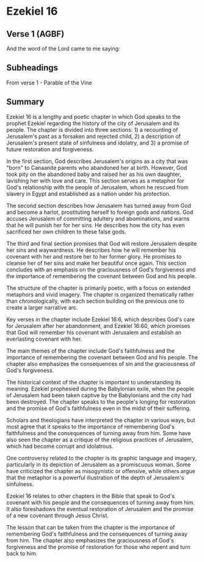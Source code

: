 # Ezekiel 16

## Verse 1 (AGBF)

And the word of the Lord came to me saying:

## Subheadings

From verse 1 - Parable of the Vine

## Summary

Ezekiel 16 is a lengthy and poetic chapter in which God speaks to the prophet Ezekiel regarding the history of the city of Jerusalem and its people. The chapter is divided into three sections: 1) a recounting of Jerusalem's past as a forsaken and rejected child, 2) a description of Jerusalem's present state of sinfulness and idolatry, and 3) a promise of future restoration and forgiveness.

In the first section, God describes Jerusalem's origins as a city that was "born" to Canaanite parents who abandoned her at birth. However, God took pity on the abandoned baby and raised her as his own daughter, lavishing her with love and care. This section serves as a metaphor for God's relationship with the people of Jerusalem, whom he rescued from slavery in Egypt and established as a nation under his protection.

The second section describes how Jerusalem has turned away from God and become a harlot, prostituting herself to foreign gods and nations. God accuses Jerusalem of committing adultery and abominations, and warns that he will punish her for her sins. He describes how the city has even sacrificed her own children to these false gods.

The third and final section promises that God will restore Jerusalem despite her sins and waywardness. He describes how he will remember his covenant with her and restore her to her former glory. He promises to cleanse her of her sins and make her beautiful once again. This section concludes with an emphasis on the graciousness of God's forgiveness and the importance of remembering the covenant between God and his people.

The structure of the chapter is primarily poetic, with a focus on extended metaphors and vivid imagery. The chapter is organized thematically rather than chronologically, with each section building on the previous one to create a larger narrative arc.

Key verses in the chapter include Ezekiel 16:6, which describes God's care for Jerusalem after her abandonment, and Ezekiel 16:60, which promises that God will remember his covenant with Jerusalem and establish an everlasting covenant with her.

The main themes of the chapter include God's faithfulness and the importance of remembering the covenant between God and his people. The chapter also emphasizes the consequences of sin and the graciousness of God's forgiveness.

The historical context of the chapter is important to understanding its meaning. Ezekiel prophesied during the Babylonian exile, when the people of Jerusalem had been taken captive by the Babylonians and the city had been destroyed. The chapter speaks to the people's longing for restoration and the promise of God's faithfulness even in the midst of their suffering.

Scholars and theologians have interpreted the chapter in various ways, but most agree that it speaks to the importance of remembering God's faithfulness and the consequences of turning away from him. Some have also seen the chapter as a critique of the religious practices of Jerusalem, which had become corrupt and idolatrous.

One controversy related to the chapter is its graphic language and imagery, particularly in its depiction of Jerusalem as a promiscuous woman. Some have criticized the chapter as misogynistic or offensive, while others argue that the metaphor is a powerful illustration of the depth of Jerusalem's sinfulness.

Ezekiel 16 relates to other chapters in the Bible that speak to God's covenant with his people and the consequences of turning away from him. It also foreshadows the eventual restoration of Jerusalem and the promise of a new covenant through Jesus Christ.

The lesson that can be taken from the chapter is the importance of remembering God's faithfulness and the consequences of turning away from him. The chapter also emphasizes the graciousness of God's forgiveness and the promise of restoration for those who repent and turn back to him.